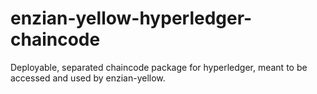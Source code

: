 # enzian-yellow-hyperledger-chaincode
Deployable, separated chaincode package for hyperledger, meant to be accessed and used by enzian-yellow.
